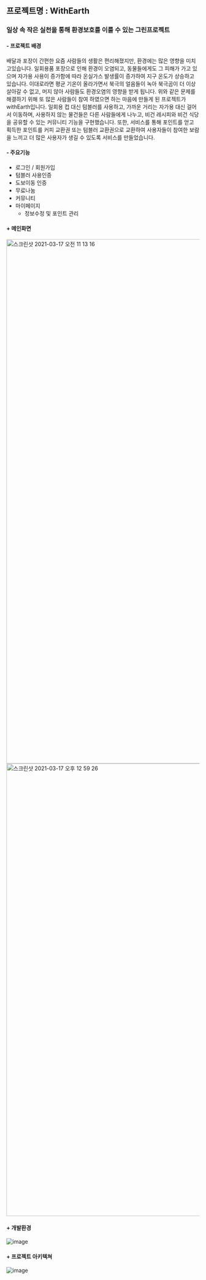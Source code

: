 ## 프로젝트명 : WithEarth
### 일상 속 작은 실천을 통해 환경보호를 이룰 수 있는 그린프로젝트

#### - 프로젝트 배경

배달과 포장이 간편한 요즘 사람들의 생활은 편리해졌지만, 환경에는 많은 영향을 미치고있습니다. 
일회용품 포장으로 인해 환경이 오염되고, 동물들에게도 그 피해가 가고 있으며 자가용 사용이 증가함에 따라 온실가스 발생률이 증가하여 지구 온도가 상승하고 있습니다. 
이대로라면 평균 기온이 올라가면서 북극의 얼음들이 녹아 북극곰이 더 이상 살아갈 수 없고, 머지 않아 사람들도 환경오염의 영향을 받게 됩니다.
위와 같은 문제를 해결하기 위해 또 많은 사람들이 참여 하였으면 하는 마음에 만들게 된 프로젝트가 withEarth입니다.
일회용 컵 대신 텀블러를 사용하고, 가까운 거리는 자가용 대신 걸어서 이동하며, 사용하지 않는 물건들은 다른 사람들에게 나누고, 비건 레시피와 비건 식당을 공유할 수 있는 커뮤니티 기능을 구현했습니다. 
또한, 서비스를 통해 포인트를 얻고 획득한 포인트를 커피 교환권 또는 텀블러 교환권으로 교환하여 사용자들이 참여한 보람을 느끼고 더 많은 사용자가 생길 수 있도록 서비스를 만들었습니다.

#### - 주요기능
  - 로그인 / 회원가입
  - 텀블러 사용인증
  - 도보이동 인증
  - 무료나눔
  - 커뮤니티
  - 마이페이지
    - 정보수정 및 포인트 관리

#### + 메인화면
<img width="1367" alt="스크린샷 2021-03-17 오전 11 13 16" src="https://user-images.githubusercontent.com/71749281/111413650-ff30f080-8721-11eb-889b-f6e253f43c61.png">
<img width="1180" alt="스크린샷 2021-03-17 오후 12 59 26" src="https://user-images.githubusercontent.com/71749281/111413653-01934a80-8722-11eb-96d1-8d19ab8e38fd.png">

#### + 개발환경
 
![image](https://user-images.githubusercontent.com/71749281/111415057-854e3680-8724-11eb-8b82-e947d2088e09.png)

#### + 프로젝트 아키텍쳐 
 
![image](https://user-images.githubusercontent.com/71749281/111414501-731fc880-8723-11eb-8316-d3ed09e7d6b0.png)
